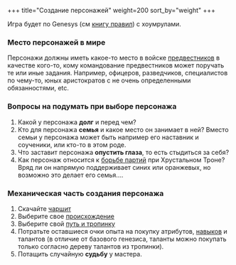 +++
title="Создание персонажей"
weight=200
sort_by="weight"
+++

Игра будет по Genesys (см [книгу правил](https://honor-rpg.leotsarev.ru/files/genesys-rus.pdf)) с хоумрулами. 

### Место персонажей в мире

Персонажи должны иметь какое-то место в войске [предвестников](@/story/1-return-home.md) в качестве кого-то, кому командование предвестников может поручать те или иные задания. Например, офицеров, разведчиков, специалистов по чему-то, юных аристократов с не очень определенными обязанностями, etc.

### Вопросы на подумать при выборе персонажа

1. Какой у персонажа **долг** и перед чем?
2. Кто для персонажа **семья** и какое место он занимает в ней? Вместо семьи у персонажа может быть например его наставник и соученики, или кто-то в этом роде.
3. Что заставит персонажа **опустить глаза**, то есть стыдиться за себя?
4. Как персонаж относится к [борьбе партий](@/setting/politics.md) при Хрустальном Троне? Вряд ли он напрямую поддерживает синих или оранжевых, но возможно это делает его семья....


### Механическая часть создания персонажа

1. Скачайте [чаршит](charsheet-return.pdf)
1. Выберите свое [происхождение](@/creating/background.md)
2. Выберите свой [путь и тропинку](@/creating/way.md)
4. Потратьте оставшиеся очки опыта на покупку атрибутов, [навыков](@/creating/skills.md) и талантов (в отличие от базового генезиса, таланты можно покупать только согласно дереву талантов из тропинки).
4. Потащить случайную **судьбу** у мастера.